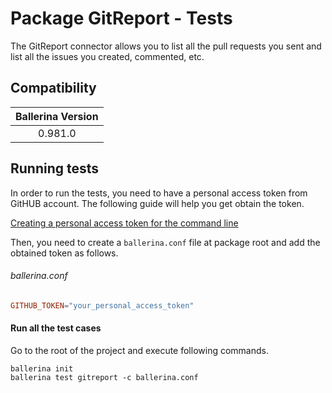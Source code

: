 # Package GitReport - Tests

The GitReport connector allows you to list all the pull requests you sent and list all the issues you created, commented, etc.

## Compatibility

| Ballerina Version  |
|:------------------:|
| 0.981.0            |

## Running tests

In order to run the tests, you need to have a personal access token from GitHUB account. The following guide will help you get obtain the token.

[Creating a personal access token for the command line](https://help.github.com/articles/creating-a-personal-access-token-for-the-command-line/)

Then, you need to create a `ballerina.conf` file at package root and add the obtained token as follows.

###### ballerina.conf

```ballerina.conf
GITHUB_TOKEN="your_personal_access_token"
```

#### Run all the test cases
Go to the root of the project and execute following commands.
```
ballerina init
ballerina test gitreport -c ballerina.conf
```
